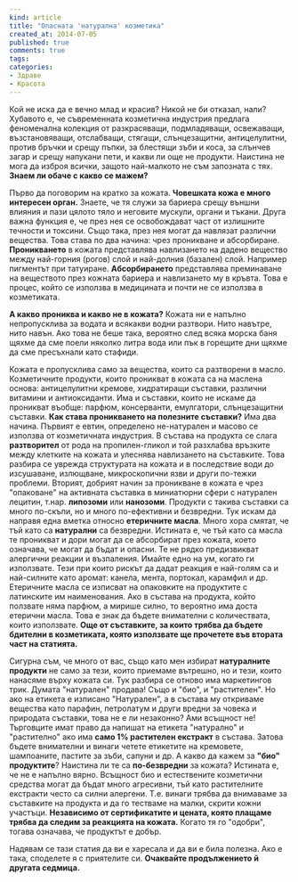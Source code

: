 ```yaml
---
kind: article
title: "Опасната 'натурална' козметика"
created_at: 2014-07-05 
published: true
comments: true
tags:
categories:
- Здраве
- Красота
--- 
```

Кой не иска да е вечно млад и красив? Никой не би отказал, нали? Хубавото е, че съвременната козметична индустрия предлага феноменална колекция от разкрасяващи, подмладяващи, освежаващи, възстановяващи, отслабващи, стягащи, слънцезащитни, антицелулитни, против бръчки и срещу пъпки, за блестящи зъби и коса, за слънчев загар и срещу напукани пети, и какви ли още не продукти. Наистина не мога да изброя всички, защото най-малкото не съм запозната с тях. **Знаем ли обаче с какво се мажем?**

Първо да поговорим на кратко за кожата. **Човешката кожа е много интересен орган.** Знаете, че тя служи за бариера срещу външни влияния и пази цялото тяло и неговите мускули, органи и тъкани. Друга важна функция е, че през нея се освобождават част от излишните течности и токсини. Също така, през нея могат да навлязат различни вещества. Това става по два начина: чрез проникване и абсорбиране.
**Проникването** в кожата представлява навлизането на дадено вещество между най-горния (рогов) слой и най-долния (базален) слой. Например пигментът при татуиране.
**Абсорбирането** представлява преминаване на веществото през кожната бариера и навлизането му в кръвта. Това е процес, който се използва в медицината и почти не се използва в козметиката.

**А какво прониква и какво не в кожата?** Кожата ни е напълно непропусклива за водата и всякакви водни разтвори. Нито навътре, нито навън. Ако това не беше така, вероятно след всяка морска баня щяхме да сме поели няколко литра вода или пък в горещите дни щяхме да сме пресъхнали като стафиди. 

Кожата е пропусклива само за вещества, които са разтворени в масло. Козметичните продукти, които проникват в кожата са на маслена основа: антицелулитни кремове, хидратиращи съставки, различни витамини и антиоксиданти. Има и съставки, които не искаме да проникват въобще: парфюм, консерванти, емулгатори, слънцезащитни съставки.
**Как става проникването на полезните съставки?** Има два начина. Първият е евтин, определено не-натурален и масово се използва от козметичната индустрия. В състава на продукта се слага **разтворител** от рода на пропилен-гликол и той разхлабва връзките между клетките на кожата и улеснява навлизането на съставките. Това разбира се уврежда структурата на кожата и в последствие води до изсушаване, излющване, микроскопични язви и други по-тежки проблеми.
Вторият, добрият начин за проникване в кожата е чрез "опаковане" на активната съставка в миниатюрни сфери с натурален лецитин, т.нар. **липозоми** или **нанозоми**. Продукти с такива съставки са много по-скъпи, но и много по-ефективни и безвредни.
Тук искам да направя една вметка относно **етеричните масла**. Много хора смятат, че тъй като са **натурални** са безвредни. Истината е, че тъй като са масла те проникват и дори могат да се абсорбират през кожата, което означава, че могат да бъдат и опасни. Те не рядко предизвикват алергични реакции и възпаления. Имайте едно на ум, когато ги използвате. Тези при които рискът да дадат реакция е най-голям са и най-силните като аромат: канела, мента, портокал, карамфил и др. Етеричните масла се изписват на опаковките на продуктите с латинските им наименования. Ако в състава на продукта, който ползвате няма парфюм, а мирише силно, то вероятно има доста етерични масла. Това е знак да бъдете внимателни с количествата, които използвате.
**Още от съставките, за които трябва да бъдете бдителни в козметиката, която използвате ще прочетете във втората част на статията.**

Сигурна съм, че много от вас, също като мен избират **натуралните продукти** не само за тези, които приемаме вътрешно, но и тези, които нанасяме върху кожата си. Тук разбира се отново има маркетингов трик. Думата "натурален" продава! Също и "био", и "растителен". Но ако на етикета е изписано "Натурален", а в състава му откриваме вещества като парафин, петролатум и други вредни за човека и природата съставки, това не е ли незаконно? Ами всъщност не! Търговците имат право да напишат на етикета "натурално" и "растително" ако има **само 1% растителен екстракт** в състава. Затова бъдете внимателни и винаги четете етикетите на кремовете, шампоаните, пастите за зъби, сапуни и др.
А какво да кажем за **"био" продуктите**? Наистина ли те са **по-безвредни** за кожата? Истината е, че не е напълно вярно. Всъщност био и естествените козметични средства могат да бъдат много агресивни, тъй като растителните екстракти често са силни алергени. Т.е. винаги трябва да внимаваме за съставките на продукта и да го тестваме на малки, скрити кожни участъци. **Независимо от сертификатите и цената, която плащаме трябва да следим за реакцията на кожата.** Когато тя го "одобри", тогава означава, че продуктът е добър.

Надявам се тази статия да ви е харесала и да ви е била полезна. Ако е така, споделете я с приятелите си. **Очаквайте продължението й другата седмица.**